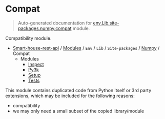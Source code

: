 # Compat

> Auto-generated documentation for [env.Lib.site-packages.numpy.compat](..\..\..\..\..\..\env\Lib\site-packages\numpy\compat\__init__.py) module.

Compatibility module.

- [Smart-house-rest-api](..\..\..\..\..\README.md#description) / [Modules](..\..\..\..\..\MODULES.md#smart-house-rest-api-modules) / `Env` / `Lib` / `Site-packages` / [Numpy](..\index.md#numpy) / Compat
    - Modules
        - [Inspect](_inspect.md#inspect)
        - [Py3k](py3k.md#py3k)
        - [Setup](setup.md#setup)
        - [Tests](tests\index.md#tests)

This module contains duplicated code from Python itself or 3rd party
extensions, which may be included for the following reasons:

* compatibility
* we may only need a small subset of the copied library/module
